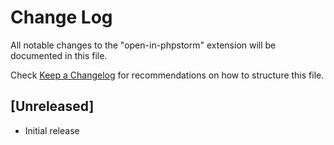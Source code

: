 # Change Log

All notable changes to the "open-in-phpstorm" extension will be documented in this file.

Check [Keep a Changelog](http://keepachangelog.com/) for recommendations on how to structure this file.

## [Unreleased]

- Initial release
